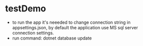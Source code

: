 # testDemo
* to run the app it's neeeded to change connection string in appsettings.json, by default the application use MS sql server connection settings.
* run command: dotnet database update  
